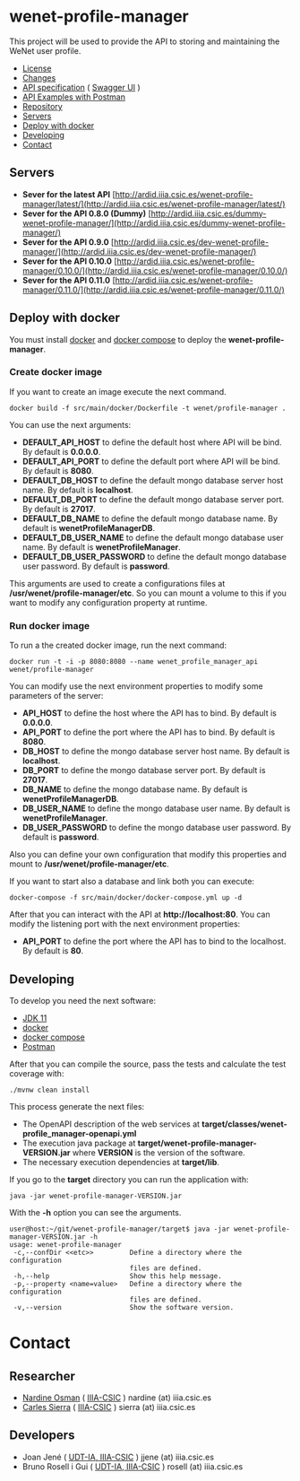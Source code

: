 # wenet-profile-manager

This project will be used to provide the API to storing and maintaining the WeNet user profile.

 - [License](LICENSE)
 - [Changes](CHANGELOG)
 - [API specification](https://bitbucket.org/wenet/wenet-components-documentation/src/master/sources/wenet-profile_manager-openapi.yaml) ( [Swagger UI](http://swagger.u-hopper.com/?url=https://bitbucket.org/wenet/wenet-components-documentation/raw/master/sources/wenet-profile_manager-openapi.yaml) )
 - [API Examples with Postman](https://bitbucket.org/wenet/wenet-components-documentation/raw/b529541301d7dcc1f6b3fbf6afae3a18a18037f7/Postman_collections/wenet-profile_manager_api/wenet-profile-manager.postman_collection.json)
 - [Repository](https://rosell@bitbucket.org/wenet/wenet-profile-manager.git)
 - [Servers](#servers)
 - [Deploy with docker](#deploy-with-docker)
 - [Developing](#developing)
 - [Contact](#contact)

## Servers

  - **Sever for the latest API** [http://ardid.iiia.csic.es/wenet-profile-manager/latest/](http://ardid.iiia.csic.es/wenet-profile-manager/latest/)
 - **Sever for the API 0.8.0 (Dummy)** [http://ardid.iiia.csic.es/dummy-wenet-profile-manager/](http://ardid.iiia.csic.es/dummy-wenet-profile-manager/)
  - **Sever for the API 0.9.0** [http://ardid.iiia.csic.es/dev-wenet-profile-manager/](http://ardid.iiia.csic.es/dev-wenet-profile-manager/)
  - **Sever for the API 0.10.0** [http://ardid.iiia.csic.es/wenet-profile-manager/0.10.0/](http://ardid.iiia.csic.es/wenet-profile-manager/0.10.0/)
- **Sever for the API 0.11.0** [http://ardid.iiia.csic.es/wenet-profile-manager/0.11.0/](http://ardid.iiia.csic.es/wenet-profile-manager/0.11.0/)

## Deploy with docker

  You must install [docker](https://docs.docker.com/install/) and
  [docker compose](https://docs.docker.com/compose/install/) to deploy
  the **wenet-profile-manager**.

### Create docker image

If you want to create an image execute the next command.

```
docker build -f src/main/docker/Dockerfile -t wenet/profile-manager .
```

You can use the next arguments:

 - **DEFAULT_API_HOST** to define the default host where API will be bind. By default is **0.0.0.0**.
 - **DEFAULT_API_PORT** to define the default port where API will be bind. By default is **8080**.
 - **DEFAULT_DB_HOST** to define the default mongo database server host name. By default is **localhost**.
 - **DEFAULT_DB_PORT** to define the default mongo database server port. By default is **27017**.
 - **DEFAULT_DB_NAME** to define the default mongo database name. By default is **wenetProfileManagerDB**.
 - **DEFAULT_DB_USER_NAME** to define the default mongo database user name. By default is **wenetProfileManager**.
 - **DEFAULT_DB_USER_PASSWORD** to define the default mongo database user password. By default is **password**.

This arguments are used to create a configurations files at **/usr/wenet/profile-manager/etc**.
So you can mount a volume to this if you want to modify any configuration property at runtime.


### Run docker image

To run a the created docker image, run the next command:

```
docker run -t -i -p 8080:8080 --name wenet_profile_manager_api wenet/profile-manager
```

You can modify use the next environment properties to modify some parameters of the server:

 - **API_HOST** to define the host where the API has to bind. By default is **0.0.0.0**.
 - **API_PORT** to define the port where the API has to bind. By default is **8080**.
 - **DB_HOST** to define the mongo database server host name. By default is **localhost**.
 - **DB_PORT** to define the mongo database server port. By default is **27017**.
 - **DB_NAME** to define the mongo database name. By default is **wenetProfileManagerDB**.
 - **DB_USER_NAME** to define the mongo database user name. By default is **wenetProfileManager**.
 - **DB_USER_PASSWORD** to define the mongo database user password. By default is **password**.

Also you can define your own configuration that modify this properties and mount to  **/usr/wenet/profile-manager/etc**.

If you want to start also a database and link both you can execute:

```
docker-compose -f src/main/docker/docker-compose.yml up -d
```

After that you can interact with the API at **http://localhost:80**. You can modify the listening port
with the next environment properties:

 - **API_PORT** to define the port where the API has to bind to the localhost. By default is **80**.


## Developing

To develop you need the next software:

 - [JDK 11](https://www.oracle.com/java/technologies/javase-jdk11-downloads.html)
 - [docker](https://docs.docker.com/install/)
 - [docker compose](https://docs.docker.com/compose/install/)
 - [Postman](https://www.postman.com/downloads/)

After that you can compile the source, pass the tests and calculate the test coverage with:

```
./mvnw clean install
```

This process generate the next files:

 - The OpenAPI description of the web services at **target/classes/wenet-profile_manager-openapi.yml**
 - The execution java package at **target/wenet-profile-manager-VERSION.jar** where **VERSION** is the version of the software.
 - The necessary execution dependencies at **target/lib**.


If you go to the **target** directory you can run the application with:

```
java -jar wenet-profile-manager-VERSION.jar
```

With the **-h** option you can see the arguments.

```
user@host:~/git/wenet-profile-manager/target$ java -jar wenet-profile-manager-VERSION.jar -h
usage: wenet-profile-manager
 -c,--confDir <<etc>>         Define a directory where the configuration
                              files are defined.
 -h,--help                    Show this help message.
 -p,--property <name=value>   Define a directory where the configuration
                              files are defined.
 -v,--version                 Show the software version.
```

# Contact

## Researcher

 - [Nardine Osman](http://www.iiia.csic.es/~nardine/) ( [IIIA-CSIC](http://www.iiia.csic.es) ) nardine (at) iiia.csic.es
 - [Carles Sierra](http://www.iiia.csic.es/~sierra/) ( [IIIA-CSIC](http://www.iiia.csic.es) ) sierra (at) iiia.csic.es

## Developers

 - Joan Jené ( [UDT-IA, IIIA-CSIC](http://www.iiia.csic.es) ) jjene (at) iiia.csic.es
 - Bruno Rosell i Gui ( [UDT-IA, IIIA-CSIC](http://www.iiia.csic.es) ) rosell (at) iiia.csic.es
